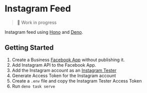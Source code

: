 # Instagram Feed

> 🚧 Work in progress

Instagram feed using [Hono](https://hono.dev) and [Deno](https://deno.com).

## Getting Started

1. Create a Business [Facebook App](https://developers.facebook.com/docs/development/create-an-app/other-app-types/instagram-apis) without publishing it.
2. Add Instagram API to the Facebook App.
3. Add the Instagram account as an [Instagram Tester](https://developers.facebook.com/docs/instagram-basic-display-api/overview#instagram-testers)
4. Generate Access Token for the Instagram account
5. Create a `.env` file and copy the Instagram Tester Access Token
6. Run `deno task serve`
